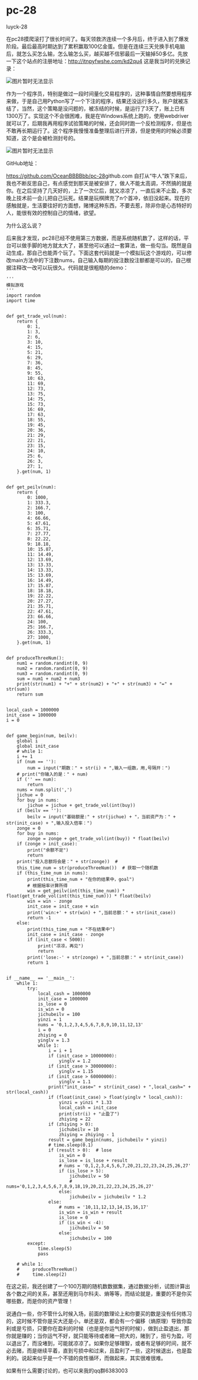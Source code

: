 # pc-28
luyck-28

在pc28摸爬滚打了很长时间了。每天领救济连续一个多月后，终于进入到了爆发阶段。最后最高时期达到了累积赢取100亿金蛋。但是在连续三天兑换手机电脑后，就怎么买怎么输，怎么输怎么买，越买越不信邪最后一天输掉50多亿。先放一下这个站点的注册地址：http://itnpyfwshe.com/kd2qu4
这是我当时的兑换记录：

![图片暂时无法显示](https://github.com/OceanBBBBbb/pc-28/blob/master/egg2.jpg)

作为一个程序员，特别是做过一段时间量化交易程序的，这种事情自然要想用程序来做，于是自己用Python写了一个下注的程序，结果还没运行多久，账户就被冻结了，当然，这个策略是没问题的，被冻结的时候，是运行了3天了，账上已有1300万了。实现这个不会很困难，我是在Windows系统上跑的，使用webdriver就可以了，后期我再用程序试验策略的时候，还会同时跑一个反检测程序，但是也不敢再长期运行了。这个程序我慢慢准备整理后进行开源，但是使用的时候必须要知道，这个是会被检测封号的。

![图片暂时无法显示](https://github.com/OceanBBBBbb/pc-28/blob/master/egg1.jpg)

GitHub地址：

https://github.com/OceanBBBBbb/pc-28
​
github.com
自打从“牛人”跌下来后，我也不断反思自己，有点感觉到那天是被安排了，做人不能太高调，不然搞的就是你。在之后坚持了几天好的，上了一次亿后，就又凉凉了，一直后来不止盈，多次晚上技术前一会儿把自己玩死。结果是玩棋牌充了n个首冲，依旧没起来。现在的感触就是，生活要往好的方面想，赌博这种东西，不要去惹，除非你是心态特好的人，能很有效的控制自己的情绪，欲望。

为什么这么说？

后来我才发现，pc28已经不使用第三方数据，而是系统随机数了，这样的话，平台可以做手脚的地方就太大了，甚至他可以通过一套算法，做一些勾当。既然是自动生成，那自己也能弄个玩了。下面这套代码就是一个模拟玩这个游戏的，可以修改main方法中的下注数nums，自己输入每期的投注数投注额都是可以的，自己根据注释改一改可以玩很久。代码就是很粗糙的demo：
```
'''
模拟游戏
'''
import random
import time


def get_trade_vol(num):
    return {
        0: 1,
        1: 3,
        2: 6,
        3: 10,
        4: 15,
        5: 21,
        6: 29,
        7: 36,
        8: 45,
        9: 55,
        10: 63,
        11: 69,
        12: 73,
        13: 75,
        14: 75,
        15: 73,
        16: 69,
        17: 63,
        18: 55,
        19: 45,
        20: 36,
        21: 29,
        22: 21,
        23: 15,
        24: 10,
        25: 6,
        26: 3,
        27: 1,
    }.get(num, 1)


def get_peilv(num):
    return {
        0: 1000,
        1: 333.3,
        2: 166.7,
        3: 100,
        4: 66.66,
        5: 47.61,
        6: 35.71,
        7: 27.77,
        8: 22.22,
        9: 18.18,
        10: 15.87,
        11: 14.49,
        12: 13.69,
        13: 13.33,
        14: 13.33,
        15: 13.69,
        16: 14.49,
        17: 15.87,
        18: 18.18,
        19: 22.22,
        20: 27.27,
        21: 35.71,
        22: 47.61,
        23: 66.66,
        24: 100,
        25: 166.7,
        26: 333.3,
        27: 1000,
    }.get(num, 1)


def produceThreeNum():
    num1 = random.randint(0, 9)
    num2 = random.randint(0, 9)
    num3 = random.randint(0, 9)
    sum = num1 + num2 + num3
    print(str(num1) + "+" + str(num2) + "+" + str(num3) + "=" + str(sum))
    return sum


local_cash = 1000000
init_case = 1000000
i = 0


def game_begin(num, beilv):
    global i
    global init_case
    # while 1:
    i += 1
    if (num == ''):
        num = input("期数：" + str(i) + ",输入一组数，用,号隔开：")
    # print("你输入的是：" + num)
    if ('' == num):
        return
    nums = num.split(',')
    jichue = 0
    for buy in nums:
        jichue = jichue + get_trade_vol(int(buy))
    if (beilv == ''):
        beilv = input("基础额是:" + str(jichue) + "，当前资产为：" + str(init_case) + ",输入投入倍率：")
    zonge = 0
    for buy in nums:
        zonge = zonge + get_trade_vol(int(buy)) * float(beilv)
    if (zonge > init_case):
        print("余额不足")
        return
    print("投入总额将会是：" + str(zonge))  #
    this_time_num = str(produceThreeNum())  # 获取一个随机数
    if (this_time_num in nums):
        print(this_time_num + "在你的结果中，goal")
        # 根据赔率计算所得
        win = get_peilv(int(this_time_num)) * float(get_trade_vol(int(this_time_num))) * float(beilv)
        win = win - zonge
        init_case = init_case + win
        print('win:+' + str(win) + ",当前总额：" + str(init_case))
        return -1
    else:
        print(this_time_num + "不在结果中")
        init_case = init_case - zonge
        if (init_case < 5000):
            print("凉凉，再见")
            return
        print('lose:-' + str(zonge) + ",当前总额：" + str(init_case))
        return 1


if __name__ == '__main__':
    while 1:
        try:
            local_cash = 1000000
            init_case = 1000000
            is_lose = 0
            is_win = 0
            jichubeilv = 100
            yinzi = 1
            nums = '0,1,2,3,4,5,6,7,8,9,10,11,12,13'
            i = 0
            zhiying = 0
            yinglv = 1.3
            while 1:
                i = i + 1
                if (init_case > 10000000):
                    yinglv = 1.2
                if (init_case > 30000000):
                    yinglv = 1.15
                if (init_case > 60000000):
                    yinglv = 1.1
                print("init_case=" + str(init_case) + ",local_cash=" + str(local_cash))
                if (float(init_case) > float(yinglv * local_cash)):
                    yinzi = yinzi * 1.33
                    local_cash = init_case
                    print(str(i) + "止盈了")
                    zhiying = 22
                if (zhiying > 0):
                    jichubeilv = 10
                    zhiying = zhiying - 1
                result = game_begin(nums, jichubeilv * yinzi)
                # time.sleep(0.1)
                if (result > 0):  # lose
                    is_win = 0
                    is_lose = is_lose + result
                    # nums = '0,1,2,3,4,5,6,7,20,21,22,23,24,25,26,27'
                    if (is_lose > 5):
                        jichubeilv = 50
                        # nums='0,1,2,3,4,5,6,7,8,9,18,19,20,21,22,23,24,25,26,27'
                    else:
                        jichubeilv = jichubeilv * 1.2
                else:
                    # nums = '10,11,12,13,14,15,16,17'
                    is_win = is_win + result
                    is_lose = 0
                    if (is_win < -4):
                        jichubeilv = 50
                    else:
                        jichubeilv = 100
        except:
            time.sleep(5)
            pass

    # while 1:
    #     produceThreeNum()
    #     time.sleep(2)
```
在这之前，我还创建了一个100万期的随机数数据集，通过数据分析，试图计算出各个数之间的关系，甚至还用到马尔科夫、熵等等，而结论就是，重要的不是你买哪些数，而是你的资产管理！

说通白一些，你不管什么时候入场，前面的数理论上和你要买的数是没有任何练习的，这时候不管你是买大还是小，单还是双，都会有一个偏移（熵原理）导致你盈利或是亏损，只要你在盈利的时候（也是是你运气好的时候），做到止盈退出，那你就是赚的；当你运气不好，就只能等待或者赌一把大的，赌到了，扭亏为盈，可以退出了，而没堵到，可能就凉凉了。如果你足够理智，或者有足够的时间，就不必去赌，而是继续平着，直到亏损中和过来，且盈利了一些，这时候退出，也是盈利的。说起来似乎是一个不错的良性循环，而做起来，其实很难很难。

如果有什么需要讨论的，也可以来我的qq群6383003
